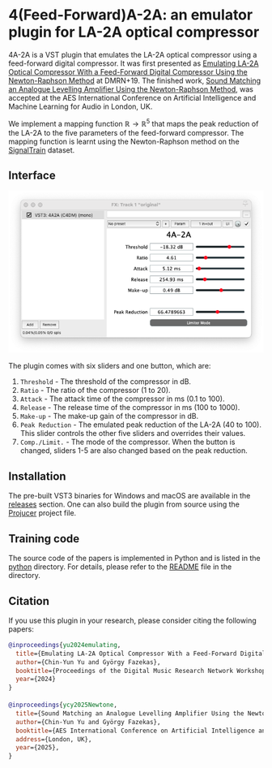 # 4(Feed-Forward)A-2A: an emulator plugin for LA-2A optical compressor

4A-2A is a VST plugin that emulates the LA-2A optical compressor using a feed-forward digital compressor.
It was first presented as [Emulating LA-2A Optical Compressor With a Feed-Forward Digital Compressor Using the Newton-Raphson Method](media/DMRN_19__4A_2A.pdf) at DMRN+19.
The finished work, [Sound Matching an Analogue Levelling Amplifier Using the Newton-Raphson Method](), was accepted at the AES International Conference on Artificial Intelligence and Machine Learning for Audio in London, UK.

We implement a mapping function $\mathbb{R} \to \mathbb{R}^5$ that maps the peak reduction of the LA-2A to the five parameters of the feed-forward compressor. The mapping function is learnt using the Newton-Raphson method on the [SignalTrain](https://doi.org/10.5281/zenodo.3824876) dataset.

## Interface

![](media/gui.png)

The plugin comes with six sliders and one button, which are:

1. `Threshold` - The threshold of the compressor in dB.
2. `Ratio` - The ratio of the compressor (1 to 20).
3. `Attack` - The attack time of the compressor in ms (0.1 to 100).
4. `Release` - The release time of the compressor in ms (100 to 1000).
5. `Make-up` - The make-up gain of the compressor in dB.
6. `Peak Reduction` - The emulated peak reduction of the LA-2A (40 to 100). This slider controls the other five sliders and overrides their values.
7. `Comp./Limit.` - The mode of the compressor. When the button is changed, sliders 1-5 are also changed based on the peak reduction.

## Installation

The pre-built VST3 binaries for Windows and macOS are available in the [releases](https://github.com/aim-qmul/4a2a/releases) section.
One can also build the plugin from source using the [Projucer](https://juce.com/download/) project file.

## Training code

The source code of the papers is implemented in Python and is listed in the [python](python/) directory.
For details, please refer to the [README](python/README.md) file in the directory.

## Citation
If you use this plugin in your research, please consider citing the following papers:

```bibtex
@inproceedings{yu2024emulating,
  title={Emulating LA-2A Optical Compressor With a Feed-Forward Digital Compressor Using the Newton-Raphson Method},
  author={Chin-Yun Yu and György Fazekas},
  booktitle={Proceedings of the Digital Music Research Network Workshop},
  year={2024}
}

@inproceedings{ycy2025Newtone,
  title={Sound Matching an Analogue Levelling Amplifier Using the Newton-Raphson Method},
  author={Chin-Yun Yu and György Fazekas},
  booktitle={AES International Conference on Artificial Intelligence and Machine Learning for Audio},
  address={London, UK},
  year={2025},
}
```
